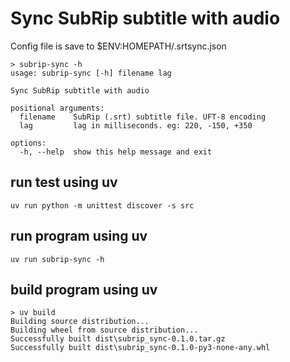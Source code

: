 # Sync SubRip subtitle with audio

Config file is save to $ENV:HOMEPATH/.srtsync.json

```
> subrip-sync -h
usage: subrip-sync [-h] filename lag

Sync SubRip subtitle with audio

positional arguments:
  filename    SubRip (.srt) subtitle file. UFT-8 encoding
  lag         lag in milliseconds. eg: 220, -150, +350

options:
  -h, --help  show this help message and exit
```

## run test using uv
```
uv run python -m unittest discover -s src
```

## run program using uv
```
uv run subrip-sync -h
```

## build program using uv
```
> uv build
Building source distribution...
Building wheel from source distribution...
Successfully built dist\subrip_sync-0.1.0.tar.gz
Successfully built dist\subrip_sync-0.1.0-py3-none-any.whl
```